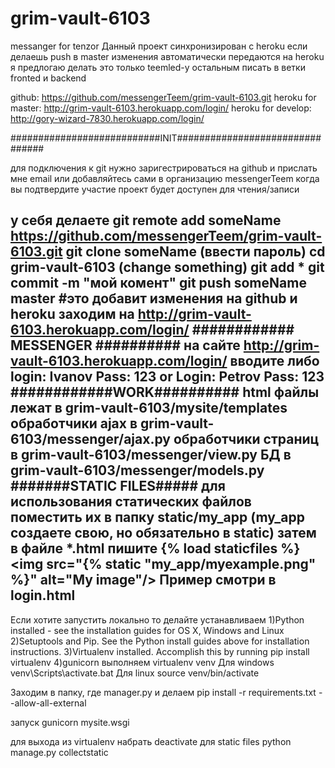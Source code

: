 # grim-vault-6103
messanger for tenzor
Данный проект синхронизирован с heroku
если делаешь  push в master изменения автоматически передаются на heroku
я предлогаю делать это только teemled-у 
остальным писать в ветки fronted и backend

github: https://github.com/messengerTeem/grim-vault-6103.git
heroku for master: http://grim-vault-6103.herokuapp.com/login/
heroku for develop: http://gory-wizard-7830.herokuapp.com/login/

###########################INIT################################

для подключения к git нужно заригестрироваться на github и прислать мне email
или добавляйтесь сами в организацию messengerTeem
когда вы подтвердите участие проект будет доступен для чтения/записи

у себя делаете 
git remote add someName https://github.com/messengerTeem/grim-vault-6103.git 
git clone someName 
(ввести пароль) 
cd grim-vault-6103 
(change something) 
git add * 
git commit -m "мой комент"
git push someName master #это добавит изменения на github и heroku
заходим на  http://grim-vault-6103.herokuapp.com/login/
############ MESSENGER ##########
на сайте http://grim-vault-6103.herokuapp.com/login/ вводите либо
login: Ivanov
Pass: 123
or 
Login: Petrov
Pass: 123
############WORK##########
html файлы лежат в grim-vault-6103/mysite/templates
обработчики ajax в grim-vault-6103/messenger/ajax.py
обработчики страниц в grim-vault-6103/messenger/view.py
БД в grim-vault-6103/messenger/models.py
#######STATIC FILES#####
для использования статических файлов поместить их в папку static/my_app
(my_app создаете свою, но обязательно в static)
затем в файле *.html пишите
{% load staticfiles %}
<img src="{% static "my_app/myexample.png" %}" alt="My image"/>
Пример смотри в login.html
--------------------------------------
Если хотите запустить локально то делайте
устанавливаем
1)Python installed - see the installation guides for OS X, Windows and Linux
2)Setuptools and Pip. See the Python install guides above for installation instructions.
3)Virtualenv installed. Accomplish this by running pip install virtualenv 
4)gunicorn 
выполняем
virtualenv venv
Для windows
venv\Scripts\activate.bat 
Для linux
source venv/bin/activate

Заходим в папку, где manager.py и делаем
pip install -r requirements.txt --allow-all-external

запуск
gunicorn mysite.wsgi

для выхода из virtualenv набрать 
deactivate
для static files
python manage.py collectstatic 

